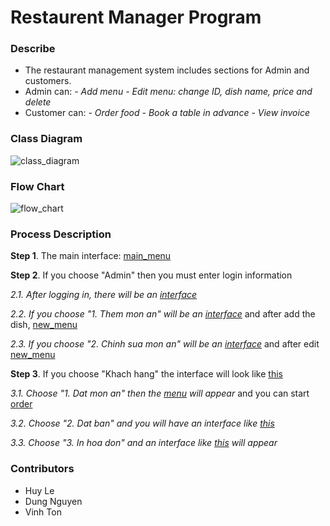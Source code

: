 # Restaurent Manager Program

### Describe
- The restaurant management system includes sections for Admin and customers.
- Admin can:
    *- Add menu*
    *- Edit menu: change ID, dish name, price and delete*
- Customer can:
    *- Order food*
    *- Book a table in advance*
    *- View invoice*

### Class Diagram
![class_diagram](https://github.com/huyle-hcmus/step-counting-device/assets/132913421/3b815e65-955f-495a-b694-b880232a8cc8)

### Flow Chart
![flow_chart](https://github.com/huyle-hcmus/step-counting-device/assets/132913421/6ec560a2-cf52-4560-a122-70b3c30dd836)

### Process Description
**Step 1**. The main interface: [main_menu](https://github.com/huyle-hcmus/restaurent-manager-program/blob/main/result/main_display.jpg)

**Step 2**. If you choose "Admin" then you must enter login information

*2.1. After logging in, there will be an [interface](https://github.com/huyle-hcmus/restaurent-manager-program/blob/main/result/admin/admin_task.jpg)*

*2.2. If you choose "1. Them mon an" will be an [interface](https://github.com/huyle-hcmus/restaurent-manager-program/blob/main/result/admin/add_dish.jpg)* and after add the dish, [new_menu](https://github.com/huyle-hcmus/restaurent-manager-program/blob/main/result/admin/after_add.jpg)

*2.3. If you choose "2. Chinh sua mon an" will be an [interface](https://github.com/huyle-hcmus/restaurent-manager-program/blob/main/result/admin/edit_menu.jpg)* and after edit [new_menu](https://github.com/huyle-hcmus/restaurent-manager-program/blob/main/result/admin/after_edit.jpg)

**Step 3**. If you choose "Khach hang" the interface will look like [this](https://github.com/huyle-hcmus/restaurent-manager-program/blob/main/result/customer/login_customer.jpg)

*3.1. Choose "1. Dat mon an" then the [menu](https://github.com/huyle-hcmus/restaurent-manager-program/blob/main/result/customer/menu_display.jpg) will appear* and you can start [order](https://github.com/huyle-hcmus/restaurent-manager-program/blob/main/result/customer/order.jpg)

*3.2. Choose "2. Dat ban" and you will have an interface like [this](https://github.com/huyle-hcmus/restaurent-manager-program/blob/main/result/customer/after_order.jpg)*

*3.3. Choose "3. In hoa don" and an interface like [this](https://github.com/huyle-hcmus/restaurent-manager-program/blob/main/result/customer/bill.jpg) will appear*

### Contributors
- Huy Le
- Dung Nguyen
- Vinh Ton
